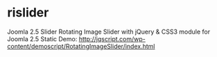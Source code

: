 # rislider
Joomla 2.5 Slider
Rotating Image Slider with jQuery & CSS3 module for Joomla 2.5
Static Demo: http://jqscript.com/wp-content/demoscript/RotatingImageSlider/index.html
